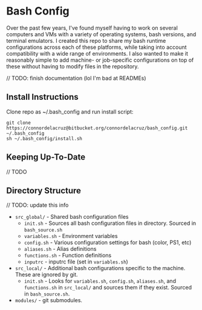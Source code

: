# Bash Config
Over the past few years, I've found myself having to work on several computers and VMs with a variety of operating systems, bash versions, and terminal emulators. I created this repo to share my bash runtime configurations across each of these platforms, while taking into account compatibility with a wide range of environments. I also wanted to make it reasonably simple to add machine- or job-specific configurations on top of these without having to modify files in the repository.

// TODO: finish documentation (lol I'm bad at READMEs)

## Install Instructions
Clone repo as ~/.bash_config and run install script:
```
git clone https://connordelacruz@bitbucket.org/connordelacruz/bash_config.git ~/.bash_config
sh ~/.bash_config/install.sh
```

## Keeping Up-To-Date
// TODO

## Directory Structure
// TODO: update this info

- `src_global/` - Shared bash configuration files  
  - `init.sh` - Sources all bash configuration files in directory. Sourced in `bash_source.sh`
  - `variables.sh` - Environment variables
  - `config.sh` - Various configuration settings for bash (color, PS1, etc)
  - `aliases.sh` - Alias definitions
  - `functions.sh` - Function definitions
  - `inputrc` - inputrc file (set in `variables.sh`)
- `src_local/` - Additional bash configurations specific to the machine. These are ignored by git.
  - `init.sh` - Looks for `variables.sh`, `config.sh`, `aliases.sh`, and `functions.sh` in `src_local/` and sources them if they exist. Sourced in `bash_source.sh`.
- `modules/` - git submodules.  
